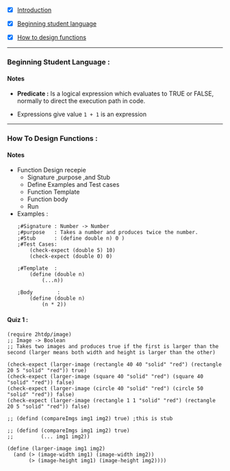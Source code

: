 - [x] [Introduction](https://link)
- [x] [Beginning student language](https://link)
- [x] [How to design functions](#htdf)


----------
### <a name="htdf">Beginning Student Language</a> : 

#### Notes
- **Predicate :** Is a logical expression which evaluates to TRUE or FALSE, normally to direct the execution path in code.

- Expressions give value `1 + 1` is an expression


----------
### <a name="htdf">How To Design Functions</a> : 

#### Notes
- Function Design recepie
  - Signature ,purpose ,and Stub 
  - Define Examples and Test cases
  - Function Template
  - Function body
  - Run 
- Examples :
    ```
    ;#Signature : Number -> Number     
    ;#purpose   : Takes a number and produces twice the number.
    ;#Stub      : (define double n) 0 )
    ;#Test Cases: 
        (check-expect (double 5) 10)
        (check-expect (double 0) 0)  

    ;#Template  : 
        (define (double n)
            (...n))

    ;Body        :
        (define (double n) 
            (n * 2))
    ```

#### Quiz 1 :

```
(require 2htdp/image) 
;; Image -> Boolean
;; Takes two images and produces true if the first is larger than the second (larger means both width and height is larger than the other)

(check-expect (larger-image (rectangle 40 40 "solid" "red") (rectangle 20 5 "solid" "red")) true)
(check-expect (larger-image (square 40 "solid" "red") (square 40 "solid" "red")) false)
(check-expect (larger-image (circle 40 "solid" "red") (circle 50 "solid" "red")) false)
(check-expect (larger-image (rectangle 1 1 "solid" "red") (rectangle 20 5 "solid" "red")) false)

;; (defind (compareImgs img1 img2) true) ;this is stub

;; (defind (compareImgs img1 img2) true)
;;         (... img1 img2))

(define (larger-image img1 img2)
  (and (> (image-width img1) (image-width img2))
       (> (image-height img1) (image-height img2))))
  
```